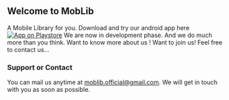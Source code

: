 ## Welcome to MobLib

A Mobile Library for you. 
Download and try our android app here
[![App on Playstore](https://img.shields.io/github/watchers/jonsn0w/hyde.svg?style=flat&logo=Android&logoWidth=100)](https://play.google.com/store/apps/details?id=com.kajal.mynotes)
We are now in development phase. And we do much more than you think.
Want to know more about us ! Want to join us!
Feel free to contact us...

### Support or Contact
You can mail us anytime at [moblib.official@gmail.com](mailto:moblib.official@gmail.com). We will get in touch with you as soon as possible.
